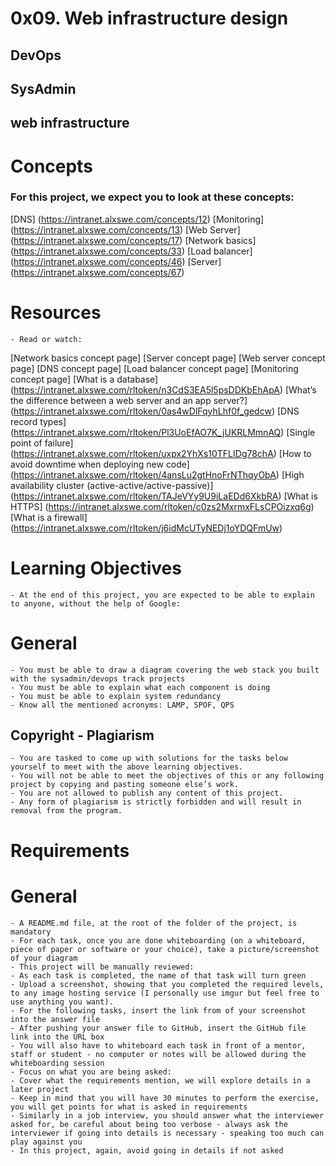 # 0x09. Web infrastructure design
## DevOps

## SysAdmin

## web infrastructure

# Concepts
### For this project, we expect you to look at these concepts:

[DNS] (https://intranet.alxswe.com/concepts/12)
[Monitoring] (https://intranet.alxswe.com/concepts/13)
[Web Server] (https://intranet.alxswe.com/concepts/17)
[Network basics] (https://intranet.alxswe.com/concepts/33)
[Load balancer] (https://intranet.alxswe.com/concepts/46)
[Server] (https://intranet.alxswe.com/concepts/67)

# Resources
	- Read or watch:

[Network basics concept page]
[Server concept page]
[Web server concept page]
[DNS concept page]
[Load balancer concept page]
[Monitoring concept page]
[What is a database] (https://intranet.alxswe.com/rltoken/n3CdS3EA5l5psDDKbEhApA)
[What’s the difference between a web server and an app server?] (https://intranet.alxswe.com/rltoken/0as4wDlFqyhLhf0f_gedcw)
[DNS record types] (https://intranet.alxswe.com/rltoken/Pl3UoEfAO7K_jUKRLMmnAQ)
[Single point of failure] (https://intranet.alxswe.com/rltoken/uxpx2YhXs10TFLIDg78chA)
[How to avoid downtime when deploying new code] (https://intranet.alxswe.com/rltoken/4ansLu2gtHnoFrNThqyObA)
[High availability cluster (active-active/active-passive)] (https://intranet.alxswe.com/rltoken/TAJeVYy9U9iLaEDd6XkbRA)
[What is HTTPS] (https://intranet.alxswe.com/rltoken/c0zs2MxrmxFLsCPOizxq6g)
[What is a firewall] (https://intranet.alxswe.com/rltoken/j6idMcUTyNEDj1oYDQFmUw)

# Learning Objectives

	- At the end of this project, you are expected to be able to explain to anyone, without the help of Google:

# General

	- You must be able to draw a diagram covering the web stack you built with the sysadmin/devops track projects
	- You must be able to explain what each component is doing
	- You must be able to explain system redundancy
	- Know all the mentioned acronyms: LAMP, SPOF, QPS

## Copyright - Plagiarism
	- You are tasked to come up with solutions for the tasks below yourself to meet with the above learning objectives.
	- You will not be able to meet the objectives of this or any following project by copying and pasting someone else’s work.
	- You are not allowed to publish any content of this project.
	- Any form of plagiarism is strictly forbidden and will result in removal from the program.

# Requirements
# General

	- A README.md file, at the root of the folder of the project, is mandatory
	- For each task, once you are done whiteboarding (on a whiteboard, piece of paper or software or your choice), take a picture/screenshot of your diagram
	- This project will be manually reviewed:
	- As each task is completed, the name of that task will turn green
	- Upload a screenshot, showing that you completed the required levels, to any image hosting service (I personally use imgur but feel free to use anything you want).
	- For the following tasks, insert the link from of your screenshot into the answer file
	- After pushing your answer file to GitHub, insert the GitHub file link into the URL box
	- You will also have to whiteboard each task in front of a mentor, staff or student - no computer or notes will be allowed during the whiteboarding session
	- Focus on what you are being asked:
	- Cover what the requirements mention, we will explore details in a later project
	- Keep in mind that you will have 30 minutes to perform the exercise, you will get points for what is asked in requirements
	- Similarly in a job interview, you should answer what the interviewer asked for, be careful about being too verbose - always ask the interviewer if going into details is necessary - speaking too much can play against you
	- In this project, again, avoid going in details if not asked